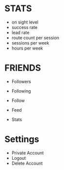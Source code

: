 # STATS

- on sight level
- success rate
- lead rate
- route count per session
- sessions per week
- hours per week

# FRIENDS
- Followers
- Following
- Follow

- Feed
- Stats

# Settings
- Private Account
- Logout
- Delete Account
